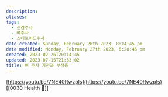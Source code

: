 ```yaml
---
description:
aliases: 
tags:
  - 신경주사
  - 뼈주사
  - 스테로이드주사
date created: Sunday, February 26th 2023, 8:14:45 pm
date modified: Monday, February 27th 2023, 6:20:45 pm
created: 2023-02-26T20:14:45
updated: 2023-07-15T21:33:02
title: 뼈 주사 기전과 부작용
---
```


[https://youtu.be/7NE40Rwzpls](https://youtu.be/7NE40Rwzpls)  
 [[0030 Health 💪]]
